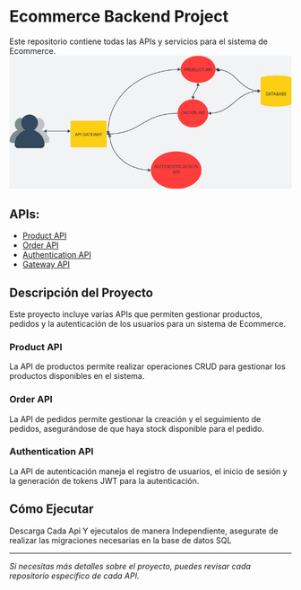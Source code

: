# Ecommerce Backend Project

Este repositorio contiene todas las APIs y servicios para el sistema de Ecommerce.
![Texto alternativo](./Diagrama-ECommerce.jpeg)

## APIs:
- [Product API](https://github.com/ZIRA012/ECommerces.Product.ApiSolution)
- [Order API](https://github.com/ZIRA012/OrderApi.Ecommerce)
- [Authentication API](https://github.com/ZIRA012/ECommerce.AuthenticationApiSolution)
- [Gateway API](https://github.com/ZIRA012/ECommerce.ApiGatewaySolution)

## Descripción del Proyecto

Este proyecto incluye varias APIs que permiten gestionar productos, pedidos y la autenticación de los usuarios para un sistema de Ecommerce.

### Product API
La API de productos permite realizar operaciones CRUD para gestionar los productos disponibles en el sistema.

### Order API
La API de pedidos permite gestionar la creación y el seguimiento de pedidos, asegurándose de que haya stock disponible para el pedido.

### Authentication API
La API de autenticación maneja el registro de usuarios, el inicio de sesión y la generación de tokens JWT para la autenticación.

## Cómo Ejecutar

Descarga Cada Api Y ejecutalos de manera Independiente, asegurate de realizar las migraciones necesarias en la base de datos SQL

---

*Si necesitas más detalles sobre el proyecto, puedes revisar cada repositorio específico de cada API.*
